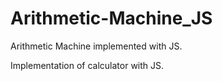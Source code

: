# Arithmetic-Machine_JS
Arithmetic Machine implemented with JS.

Implementation of calculator with JS.
